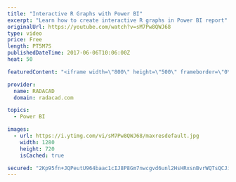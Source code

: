 ```yaml
---
title: "Interactive R Graphs with Power BI"
excerpt: "Learn how to create interactive R graphs in Power BI report"
originalUrl: https://youtube.com/watch?v=sM7Pw8QWJ68
type: video
price: Free
length: PT5M7S
publishedDateTime: 2017-06-06T10:06:00Z
heat: 50

featuredContent: "<iframe width=\"800\" height=\"500\" frameborder=\"0\" src=\"https://www.youtube.com/embed/sM7Pw8QWJ68\" allow=\"accelerometer; autoplay; encrypted-media; gyroscope; picture-in-picture\" allowfullscreen></iframe>"

provider:
  name: RADACAD
  domain: radacad.com

topics:
  - Power BI

images:
  - url: https://i.ytimg.com/vi/sM7Pw8QWJ68/maxresdefault.jpg
    width: 1280
    height: 720
    isCached: true

secured: "2Kp95fn+JQPeutU964baac1cIJ8P8Gm7nwcgvd6unl2HsHRxsnBvrWQTsQCJi9umZ4CdLWBBzouHGv9aYgpjXvUAkTgUPU91S0JN9PjOKRPcJvjN/YoFcPVCCxh6vo6WNdwhhuDtOo4tg/kG794hzWzz3okjTLjYpY0OySpf/5PauZoeZKKgTq9oPTjrHQgPvOKJtsGET2mC9zW7X+Rbb/spncN0e3EVXVA7rzM3F1fif03oURHL/AF4KtWg6DObzSBOI3BkuzaVYUtYyeZA7dpFvrDMbVdqaLiVrUjISQRRKrJAanubIPwiJ0ZsU46PC6YiWbwUhC8b0wjkFWoBnRz77kxrpupOvL6Smmt7QUmjwgxu668jGnLjzaXtxXZxom0iLWGwFSXb7UX4CgDiBtucxA2PB9pDsB24acTXrvc=;y8+PCi+61n9VkW2AvGvUsA=="
---
```


